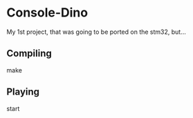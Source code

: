 # Console-Dino 
My 1st project, that was going to be ported on the stm32, but...
## Compiling
make
## Playing
start
